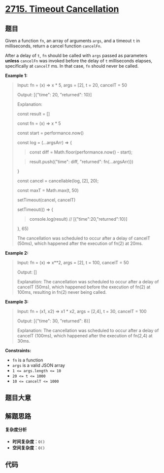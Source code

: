 # [2715. Timeout Cancellation](https://leetcode.com/problems/timeout-cancellation/)

## 题目

Given a function `fn`, an array of arguments `args`, and a timeout `t` in
milliseconds, return a cancel function `cancelFn`.

After a delay of `t`, `fn` should be called with `args` passed as parameters
**unless** `cancelFn` was invoked before the delay of `t` milliseconds
elapses, specifically at `cancelT` ms. In that case, `fn` should never be
called.

**Example 1:**

> Input: fn = (x) => x \* 5, args = [2], t = 20, cancelT = 50
>
> Output: [{"time": 20, "returned": 10}]
>
> Explanation:
>
> const result = []
>
> const fn = (x) => x \* 5
>
> const start = performance.now()
>
> const log = (...argsArr) => {
>
> > const diff = Math.floor(performance.now() - start);
>
> > result.push({"time": diff, "returned": fn(...argsArr)})
>
> }
>
> >
>
> const cancel = cancellable(log, [2], 20);
>
> const maxT = Math.max(t, 50)
>
> >
>
> setTimeout(cancel, cancelT)
>
> setTimeout(() => {
>
> > console.log(result) // [{"time":20,"returned":10}]
>
> }, 65)
>
> The cancellation was scheduled to occur after a delay of cancelT (50ms), which happened after the execution of fn(2) at 20ms.

**Example 2:**

> Input: fn = (x) => x\*\*2, args = [2], t = 100, cancelT = 50
>
> Output: []
>
> Explanation: The cancellation was scheduled to occur after a delay of cancelT (50ms), which happened before the execution of fn(2) at 100ms, resulting in fn(2) never being called.

**Example 3:**

> Input: fn = (x1, x2) => x1 \* x2, args = [2,4], t = 30, cancelT = 100
>
> Output: [{"time": 30, "returned": 8}]
>
> Explanation: The cancellation was scheduled to occur after a delay of cancelT (100ms), which happened after the execution of fn(2,4) at 30ms.

**Constraints:**

- `fn` is a function
- `args` is a valid JSON array
- `1 <= args.length <= 10`
- `20 <= t <= 1000`
- `10 <= cancelT <= 1000`

## 题目大意

## 解题思路

#### 复杂度分析

- **时间复杂度**：`O()`
- **空间复杂度**：`O()`

## 代码

```javascript

```
